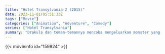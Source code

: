 ```yaml
---
title: "Hotel Transylvania 2 (2015)"
date: 2023-11-01T05:51:33Z
tags: ["Movie"]
categories: ["Animation", "Adventure", "Comedy"]
series: ["Hotel Transylvania"]
summary: "Drakula dan teman-temannya mencoba mengeluarkan monster yang berwujud cucu setengah manusia setengah vampir agar Mavis tidak meninggalkan hotel."
---
```


<mux-player stream-type="on-demand"
src="https://kp3d-my.sharepoint.com/personal/ryoo_kp3d_onmicrosoft_com/_layouts/15/download.aspx?share=EY0SeLlHaBNAoHl7fN4GzNQBDe9-gPLcuHoDchnZz09Cxg" prefer-playback="mse" controls>

</mux-player>


{{< movieinfo id="159824" >}}

<script src="https://cdn.jsdelivr.net/npm/@mux/mux-player"></script>

 <script type="application/ld+json ">
{
"@context": "https://schema.org/",
"@type": "VideoObject",
"name": "Hotel Transylvania 2",
"contentUrl": "https://stream.mux.com/YwCLcixMP7FnRm7iJXivEar9yrSqMPRRGP6ZpnupaJE.m3u8",
"thumbnailUrl": "https://www.themoviedb.org/t/p/original/mfnkxXWuh2Br097Qteq8ieqKfev.jpg?width=314&fit_mode=preserve&time=25",
"uploadDate": "2023-11-01T05:51:33Z",
}

</script>